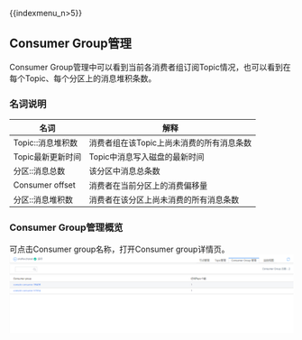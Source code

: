 {{indexmenu_n>5}}

## Consumer Group管理

Consumer Group管理中可以看到当前各消费者组订阅Topic情况，也可以看到在每个Topic、每个分区上的消息堆积条数。

### 名词说明

| 名词              | 解释                                      |
|-------------------|-------------------------------------------|
| Topic::消息堆积数 | 消费者组在该Topic上尚未消费的所有消息条数 |
| Topic最新更新时间 | Topic中消息写入磁盘的最新时间             |
| 分区::消息总数    | 该分区中消息总条数                        |
| Consumer offset   | 消费者在当前分区上的消费偏移量            |
| 分区::消息堆积数  | 消费者在该分区上尚未消费的所有消息条数    |

### Consumer Group管理概览

可点击Consumer group名称，打开Consumer group详情页。
![](/images/common/consumer_group_list.png)
